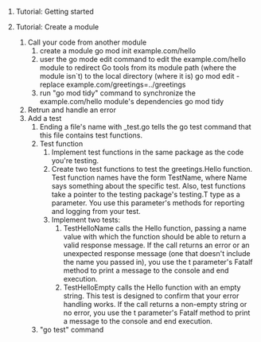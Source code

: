 1. Tutorial: Getting started


2. Tutorial: Create a module

   1. Call your code from another module
       1. create a module
        go mod init example.com/hello
       2. user the go mode edit command to edit the example.com/hello module to redirect Go tools from its module path (where the module isn`t) to the local directory (where it is)
        go mod edit -replace example.com/greetings=../greetings
       3. run "go mod tidy" command to synchronize the example.com/hello module's dependencies
        go mod tidy
    2. Retrun and handle an error
    3. Add a test
       1. Ending a file's name with _test.go tells the go test command that this file contains test functions.
       2. Test function
          1. Implement test functions in the same package as the code you're testing.
          2. Create two test functions to test the greetings.Hello function. Test function names have the form TestName, where Name says something about the specific test. Also, test functions take a pointer to the testing package's testing.T type as a parameter. You use this parameter's methods for reporting and logging from your test.
          3. Implement two tests:
             1. TestHelloName calls the Hello function, passing a name value with which the function should be able to return a valid response message. If the call returns an error or an unexpected response message (one that doesn't include the name you passed in), you use the t parameter's Fatalf method to print a message to the console and end execution.
             2. TestHelloEmpty calls the Hello function with an empty string. This test is designed to confirm that your error handling works. If the call returns a non-empty string or no error, you use the t parameter's Fatalf method to print a message to the console and end execution.
       3. "go test" command



